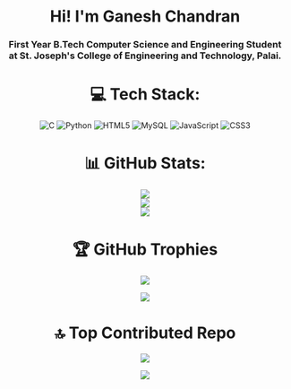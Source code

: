 <div align="center">

# Hi! I'm **Ganesh Chandran**
### First Year B.Tech Computer Science and Engineering Student at St. Joseph's College of Engineering and Technology, Palai.

# 💻 Tech Stack:
![C](https://img.shields.io/badge/c-%2300599C.svg?style=for-the-badge&logo=c&logoColor=white) 
![Python](https://img.shields.io/badge/python-3670A0?style=for-the-badge&logo=python&logoColor=ffdd54) 
![HTML5](https://img.shields.io/badge/html5-%23E34F26.svg?style=for-the-badge&logo=html5&logoColor=white) 
![MySQL](https://img.shields.io/badge/mysql-4479A1.svg?style=for-the-badge&logo=mysql&logoColor=white) 
![JavaScript](https://img.shields.io/badge/javascript-%23323330.svg?style=for-the-badge&logo=javascript&logoColor=%23F7DF1E) 
![CSS3](https://img.shields.io/badge/css3-%231572B6.svg?style=for-the-badge&logo=css3&logoColor=white)

# 📊 GitHub Stats:
![](https://github-readme-stats.vercel.app/api?username=Ganesh-Chandran005&theme=dark&hide_border=false&include_all_commits=false&count_private=false)<br/>
![](https://nirzak-streak-stats.vercel.app/?user=Ganesh-Chandran005&theme=dark&hide_border=false)<br/>
![](https://github-readme-stats.vercel.app/api/top-langs/?username=Ganesh-Chandran005&theme=dark&hide_border=false&include_all_commits=false&count_private=false&layout=compact)

# 🏆 GitHub Trophies
![](https://github-profile-trophy.vercel.app/?username=Ganesh-Chandran005&theme=radical&no-frame=true&no-bg=true&margin-w=4)

![](https://quotes-github-readme.vercel.app/api?type=vetical&theme=radical)

# 🔝 Top Contributed Repo
![](https://github-contributor-stats.vercel.app/api?username=Ganesh-Chandran005&limit=5&theme=dark&combine_all_yearly_contributions=true)

[![](https://visitcount.itsvg.in/api?id=Ganesh-Chandran005&icon=0&color=0)](https://visitcount.itsvg.in)

<!-- Proudly created with GPRM ( https://gprm.itsvg.in ) -->

</div>
